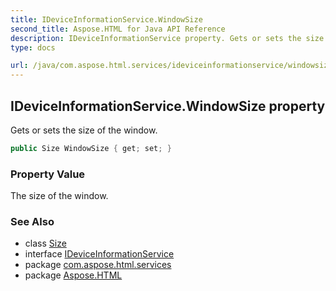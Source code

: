 ```yaml
---
title: IDeviceInformationService.WindowSize
second_title: Aspose.HTML for Java API Reference
description: IDeviceInformationService property. Gets or sets the size of the window
type: docs

url: /java/com.aspose.html.services/ideviceinformationservice/windowsize/
---
```

## IDeviceInformationService.WindowSize property

Gets or sets the size of the window.

```java
public Size WindowSize { get; set; }
```

### Property Value

The size of the window.

### See Also

* class [Size](../../../com.aspose.html.drawing/size/)
* interface [IDeviceInformationService](../)
* package [com.aspose.html.services](../../../com.aspose.html.services/)
* package [Aspose.HTML](../../../)
